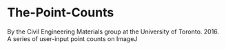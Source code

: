 # The-Point-Counts
By the Civil Engineering Materials group at the University of Toronto. 2016.
A series of user-input point counts on ImageJ
